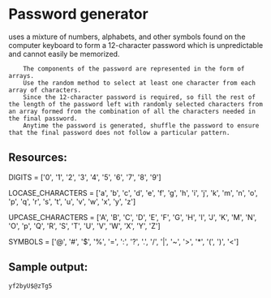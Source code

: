 # Password generator 
uses a mixture of numbers, alphabets, and other symbols found on the computer keyboard to form a 12-character password which is unpredictable and cannot easily be memorized. 
 
```
    The components of the password are represented in the form of arrays.
    Use the random method to select at least one character from each array of characters.
    Since the 12-character password is required, so fill the rest of the length of the password left with randomly selected characters from an array formed from the combination of all the characters needed in the final password. 
    Anytime the password is generated, shuffle the password to ensure that the final password does not follow a particular pattern.
 ```
 ## Resources:
DIGITS = ['0', '1', '2', '3', '4', '5', '6', '7', '8', '9'] 

LOCASE_CHARACTERS = ['a', 'b', 'c', 'd', 'e', 'f', 'g', 'h',
                     'i', 'j', 'k', 'm', 'n', 'o', 'p', 'q',
                     'r', 's', 't', 'u', 'v', 'w', 'x', 'y',
                     'z']
 
UPCASE_CHARACTERS = ['A', 'B', 'C', 'D', 'E', 'F', 'G', 'H',
                     'I', 'J', 'K', 'M', 'N', 'O', 'p', 'Q',
                     'R', 'S', 'T', 'U', 'V', 'W', 'X', 'Y',
                     'Z']
 
SYMBOLS = ['@', '#', '$', '%', '=', ':', '?', '.', '/', '|', '~', '>',
           '*', '(', ')', '<']

## Sample output: 
```
yf2byU$@zTg5
```
